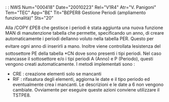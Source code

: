  :  : NWS Num="000418" Date="20010223" Rel="V1R4" Atr="V. Panigoni" Tem="TEC" App="B£" Tit="B£PER8  Gestione Periodi (ampliamento funzionalità)" Sts="20"

Alla /COPY £PE8 che gestisce i periodi è stata aggiunta una nuova funzione MAN di manutenzione tabella che permette, specificando un anno, di creare automaticamente i periodi dellanno voluto nella tabella PER. Questo per evitare ogni anno di inserirli a mano. Inoltre viene controllata lesistenza del sottosettore PE della tabella *CN dove sono presenti i tipi periodi. Nel caso mancasse il sottosettore e/o i tipi periodi A (Anno) e P (Periodo), questi vengono creati automaticamente. I metodi implementati sono : 
-  CRE :  creazione elementi solo se mancanti
-  RIF :  rifasatura degli elementi, aggiorna le date e il tipo periodo ed eventualmente crea i
mancanti. Le descrizioni e  le date a 6 non vengono cambiate.
Ovviamente per eseguire queste azioni conviene utilizzare il TSTPE8.


